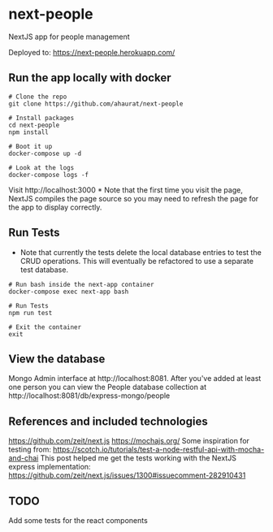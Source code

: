 # next-people
NextJS app for people management

Deployed to: https://next-people.herokuapp.com/

## Run the app locally with docker
```
# Clone the repo
git clone https://github.com/ahaurat/next-people

# Install packages
cd next-people
npm install

# Boot it up
docker-compose up -d

# Look at the logs
docker-compose logs -f
```
Visit http://localhost:3000 * Note that the first time you visit the page, NextJS compiles the page source so you may need to refresh the page for the app to display correctly.

## Run Tests
* Note that currently the tests delete the local database entries to test the CRUD operations. This will eventually be refactored to use a separate test database.
```
# Run bash inside the next-app container
docker-compose exec next-app bash

# Run Tests
npm run test

# Exit the container
exit
```

## View the database
Mongo Admin interface at http://localhost:8081. After you've added at least one person you can view the People database collection at http://localhost:8081/db/express-mongo/people

## References and included technologies
https://github.com/zeit/next.js
https://mochajs.org/
Some inspiration for testing from:
https://scotch.io/tutorials/test-a-node-restful-api-with-mocha-and-chai
This post helped me get the tests working with the NextJS express implementation:
https://github.com/zeit/next.js/issues/1300#issuecomment-282910431

## TODO
Add some tests for the react components
